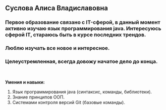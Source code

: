 ## **Суслова Алиса Владиславовна**
### Первое образование связано с IT-сферой, в данный момент активно изучаю язык программирования java. Интересуюсь сферой IT, стараюсь быть в курсе последних трендов.
### Люблю изучать все новое и интересное. 
### Целеустремленная, всегда довожу начатое дело до конца. 
<br/>

**Умения и навыки:**
1. Язык программирования java (синтаксис, команды, библиотеки).
1. Знание принципов ООП.
1. Системами контроля версий Git (базовые команды).

<br/>


